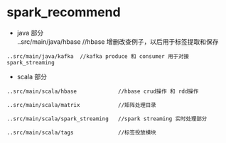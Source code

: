 # spark_recommend
   * java 部分    
    ..src/main/java/hbase  //hbase 增删改查例子，以后用于标签提取和保存
    
    ..src/main/java/kafka  //kafka produce 和 consumer 用于对接spark_streaming
    
   * scala 部分
    
    ..src/main/scala/hbase             //hbase crud操作 和 rdd操作
    
    ..src/main/scala/matrix            //矩阵处理目录
    
    ..src/main/scala/spark_streaming   //spark streaming 实时处理部分
    
    ..src/main/scala/tags              //标签投放模块
    